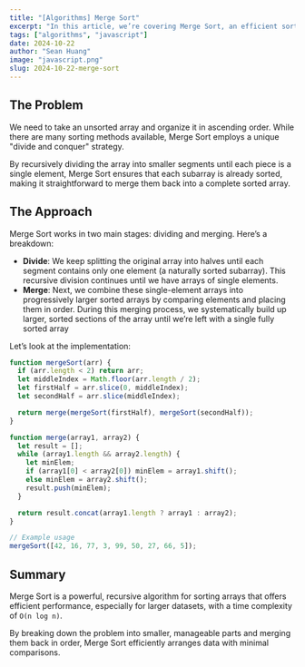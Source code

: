 ```yaml
---
title: "[Algorithms] Merge Sort"
excerpt: "In this article, we’re covering Merge Sort, an efficient sorting algorithm that breaks down arrays into smaller parts, sorts them, and merges them back into a single sorted array. Merge Sort is often highlighted in technical interviews, so understanding its mechanics is essential."
tags: ["algorithms", "javascript"]
date: 2024-10-22
author: "Sean Huang"
image: "javascript.png"
slug: 2024-10-22-merge-sort
---
```


## The Problem

We need to take an unsorted array and organize it in ascending order. While there are many sorting methods available, Merge Sort employs a unique "divide and conquer" strategy.

By recursively dividing the array into smaller segments until each piece is a single element, Merge Sort ensures that each subarray is already sorted, making it straightforward to merge them back into a complete sorted array.

## The Approach

Merge Sort works in two main stages: dividing and merging. Here’s a breakdown:

- **Divide**: We keep splitting the original array into halves until each segment contains only one element (a naturally sorted subarray). This recursive division continues until we have arrays of single elements.
- **Merge**: Next, we combine these single-element arrays into progressively larger sorted arrays by comparing elements and placing them in order. During this merging process, we systematically build up larger, sorted sections of the array until we’re left with a single fully sorted array

Let’s look at the implementation:

```javascript
function mergeSort(arr) {
  if (arr.length < 2) return arr;
  let middleIndex = Math.floor(arr.length / 2);
  let firstHalf = arr.slice(0, middleIndex);
  let secondHalf = arr.slice(middleIndex);

  return merge(mergeSort(firstHalf), mergeSort(secondHalf));
}

function merge(array1, array2) {
  let result = [];
  while (array1.length && array2.length) {
    let minElem;
    if (array1[0] < array2[0]) minElem = array1.shift();
    else minElem = array2.shift();
    result.push(minElem);
  }

  return result.concat(array1.length ? array1 : array2);
}

// Example usage
mergeSort([42, 16, 77, 3, 99, 50, 27, 66, 5]);
```

## Summary

Merge Sort is a powerful, recursive algorithm for sorting arrays that offers efficient performance, especially for larger datasets, with a time complexity of `O(n log n)`.

By breaking down the problem into smaller, manageable parts and merging them back in order, Merge Sort efficiently arranges data with minimal comparisons.
